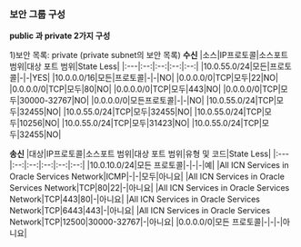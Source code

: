 ### 보안 그룹 구성
 
**public 과 private 2가지 구성**

1)보안 목록: private	(private subnet의 보안 목록) 
**수신**
|소스|IP프로토콜|소스포트 범위|대상 포트 범위|State Less|
|:---|:--:|:--:|:--:|:--:|
|10.0.55.0/24|모든|프로토콜|-|-|YES|
|10.0.0.0/16|모든|프로토콜|-|-|NO|
|0.0.0.0/0|TCP|모두|22|NO|
|0.0.0.0/0|TCP|모두|80|NO|
|0.0.0.0/0|TCP|모두|443|NO|
|0.0.0.0/0|TCP|모두|30000-32767|NO|
|0.0.0.0/0|모든프로토콜|-|-|NO|
|10.0.55.0/24|TCP|모두|32455|NO|
|10.0.55.0/24|TCP|모두|32455|NO|
|10.0.55.0/24|TCP|모두|10256|NO|
|10.0.55.0/24|TCP|모두|31423|NO|
|10.0.55.0/24|TCP|모두|32455|NO|

**송신**
|대상|IP프로토콜|소스포트 범위|대상 포트 범위|유형 및 코드|State Less|
|:---|:--:|:--:|:--:|:--:|:--:|
|10.0.10.0/24|모든 프로토콜|-|-|-|예|
|All ICN Services in Oracle Services Network|ICMP|-|-|모두|아니요|
|All ICN Services in Oracle Services Network|TCP|80|22|-|아니요|
|All ICN Services in Oracle Services Network|TCP|443|80|-|아니요|
|All ICN Services in Oracle Services Network|TCP|6443|443|-|아니요|
|All ICN Services in Oracle Services Network|TCP|12500|30000-32767|-|아니요|
|0.0.0.0/0|모든 프로토콜|-|-|-|아니요|
